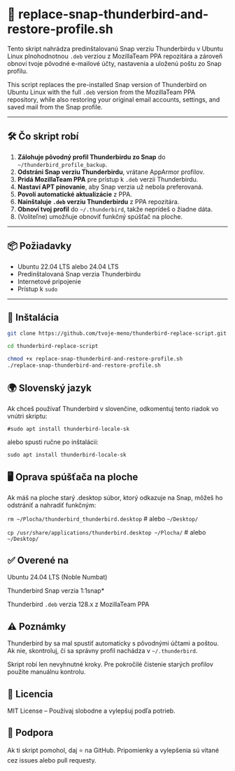 # 📨 replace-snap-thunderbird-and-restore-profile.sh

Tento skript nahrádza predinštalovanú Snap verziu Thunderbirdu v Ubuntu Linux plnohodnotnou `.deb` verziou z MozillaTeam PPA repozitára a zároveň obnoví tvoje pôvodné e-mailové účty, nastavenia a uloženú poštu zo Snap profilu.

This script replaces the pre-installed Snap version of Thunderbird on Ubuntu Linux with the full `.deb` version from the MozillaTeam PPA repository, while also restoring your original email accounts, settings, and saved mail from the Snap profile.


---

## 🛠️ Čo skript robí

1. **Zálohuje pôvodný profil Thunderbirdu zo Snap** do `~/thunderbird_profile_backup`.
2. **Odstráni Snap verziu Thunderbirdu**, vrátane AppArmor profilov.
3. **Pridá MozillaTeam PPA** pre prístup k `.deb` verzii Thunderbirdu.
4. **Nastaví APT pinovanie**, aby Snap verzia už nebola preferovaná.
5. **Povolí automatické aktualizácie** z PPA.
6. **Nainštaluje `.deb` verziu Thunderbirdu** z PPA repozitára.
7. **Obnoví tvoj profil** do `~/.thunderbird`, takže neprídeš o žiadne dáta.
8. (Voliteľne) umožňuje obnoviť funkčný spúšťač na ploche.

---

## 📦 Požiadavky

- Ubuntu 22.04 LTS alebo 24.04 LTS
- Predinštalovaná Snap verzia Thunderbirdu
- Internetové pripojenie
- Prístup k `sudo`

---

## 🔧 Inštalácia

```bash
git clone https://github.com/tvoje-meno/thunderbird-replace-script.git

cd thunderbird-replace-script

chmod +x replace-snap-thunderbird-and-restore-profile.sh
./replace-snap-thunderbird-and-restore-profile.sh
```

## 🌍 Slovenský jazyk

Ak chceš používať Thunderbird v slovenčine, odkomentuj tento riadok vo vnútri skriptu:

`#sudo apt install thunderbird-locale-sk`

alebo spusti ručne po inštalácii:

`sudo apt install thunderbird-locale-sk`

## 🖥️ Oprava spúšťača na ploche

Ak máš na ploche starý .desktop súbor, ktorý odkazuje na Snap, môžeš ho odstrániť a nahradiť funkčným:

`rm ~/Plocha/thunderbird_thunderbird.desktop`    # alebo `~/Desktop/`

`cp /usr/share/applications/thunderbird.desktop ~/Plocha/`   # alebo `~/Desktop/`

## ✅ Overené na

   Ubuntu 24.04 LTS (Noble Numbat)

   Thunderbird Snap verzia 1:1snap*

   Thunderbird `.deb` verzia 128.x z MozillaTeam PPA

## ⚠️ Poznámky

   Thunderbird by sa mal spustiť automaticky s pôvodnými účtami a poštou. Ak nie, skontroluj, či sa správny profil nachádza v `~/.thunderbird`.

   Skript robí len nevyhnutné kroky. Pre pokročilé čistenie starých profilov použite manuálnu kontrolu.

## 📄 Licencia

MIT License – Používaj slobodne a vylepšuj podľa potrieb.

## 🤝 Podpora

Ak ti skript pomohol, daj ⭐️ na GitHub. Pripomienky a vylepšenia sú vítané cez issues alebo pull requesty.
